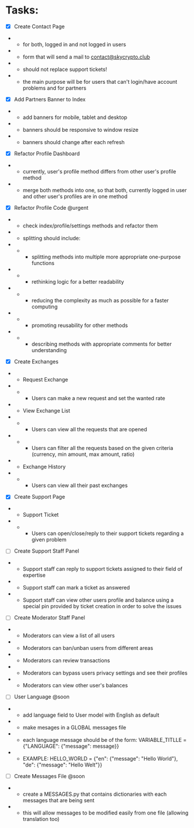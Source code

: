 # Tasks:
- [x] Create Contact Page
- - for both, logged in and not logged in users
- - form that will send a mail to contact@skycrypto.club
- - should not replace support tickets!
- - the main purpose will be for users that can't login/have account problems and for partners

- [x] Add Partners Banner to Index
- - add banners for mobile, tablet and desktop
- - banners should be responsive to window resize
- - banners should change after each refresh

- [x] Refactor Profile Dashboard
- - currently, user's profile method differs from other user's profile method
- - merge both methods into one, so that both, currently logged in user and other user's profiles are in one method

- [x] Refactor Profile Code @urgent
- - check index/profile/settings methods and refactor them
- - splitting should include:
- - - splitting methods into multiple more appropriate one-purpose functions
- - - rethinking logic for a better readability
- - - reducing the complexity as much as possible for a faster computing
- - - promoting reusability for other methods
- - - describing methods with appropriate comments for better understanding

- [x] Create Exchanges
- - Request Exchange
- - - Users can make a new request and set the wanted rate
- - View Exchange List
- - - Users can view all the requests that are opened
- - - Users can filter all the requests based on the given criteria (currency, min amount, max amount, ratio)
- - Exchange History
- - - Users can view all their past exchanges

- [x] Create Support Page
- - Support Ticket
- - - Users can open/close/reply to their support tickets regarding a given problem

- [ ] Create Support Staff Panel
- - Support staff can reply to support tickets assigned to their field of expertise
- - Support staff can mark a ticket as answered
- - Support staff can view other users profile and balance using a special pin provided by ticket creation in order to solve the issues

- [ ] Create Moderator Staff Panel
- - Moderators can view a list of all users
- - Moderators can ban/unban users from different areas
- - Moderators can review transactions
- - Moderators can bypass users privacy settings and see their profiles
- - Moderators can view other user's balances

- [ ] User Language @soon
- - add language field to User model with English as default
- - make mesages in a GLOBAL messages file
- - each language message should be of the form: VARIABLE_TITLLE = {"LANGUAGE": {"message": message}}
- - EXAMPLE: HELLO_WORLD = {"en": {"message": "Hello World"}, "de": {"message": "Hello Welt"}}

- [ ] Create Messages File @soon
- - create a MESSAGES.py that contains dictionaries with each messages that are being sent
- - this will allow messages to be modified easily from one file (allowing translation too)